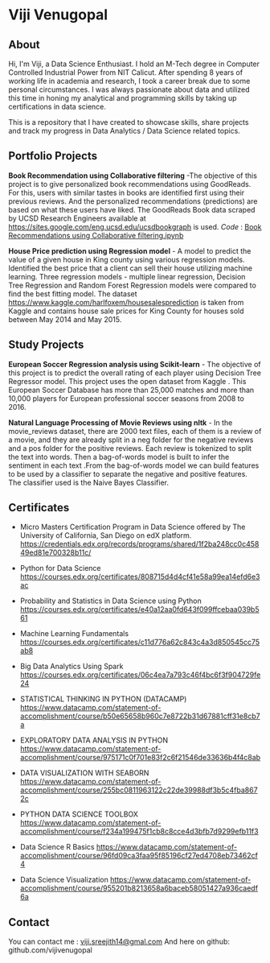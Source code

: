 # Viji Venugopal #

## About ##

Hi, I'm Viji, a Data Science Enthusiast. I hold an M-Tech degree in Computer Controlled Industrial Power from NIT Calicut.
After spending 8 years of working life in academia and research, I took a career break due to some personal circumstances. I was always
passionate about data and utilized this time in honing my analytical and programming skills by taking up certifications in data science.

This is a repository that I have created to showcase skills, share projects and track my progress in Data Analytics / Data Science related topics.

## Portfolio Projects ##
**Book Recommendation using Collaborative filtering** -The objective of this project is to give personalized book recommendations using GoodReads. For this, users with similar tastes in books are identified first using their previous reviews. And the personalized recommendations (predictions) are based on what these users have liked. The GoodReads Book data scraped by UCSD Research Engineers available at https://sites.google.com/eng.ucsd.edu/ucsdbookgraph is used.
*Code* : [Book Recommendations using Collaborative filtering.ipynb](https://github.com/vijivenugopal/Book-Recommendations-using-Collaborative-filtering)

**House Price prediction using Regression model** - A model to predict the value of a given house in King county using various regression models. Identified the best price that a client can sell their house utilizing machine learning. Three regression models - multiple linear regression, Decision Tree Regression and Random Forest Regression models were compared to find the best fitting model. The dataset https://www.kaggle.com/harlfoxem/housesalesprediction is taken from Kaggle and contains house sale prices for King County for houses sold between May 2014 and May 2015.


## Study Projects ##
**European Soccer Regression analysis using Scikit-learn** - The objective of this project is to predict the overall rating of each player using Decision Tree Regressor model. This project uses the open dataset from Kaggle . This European Soccer Database has more than 25,000 matches and more than 10,000 players for European professional soccer seasons from 2008 to 2016.

**Natural Language Processing of Movie Reviews using nltk** - In the movie_reviews dataset, there are 2000 text files, each of them is a review of a movie, and they are already split in a neg folder for the negative reviews and a pos folder for the positive reviews. Each review is tokenized to split the text into words. Then a bag-of-words model is built to infer the sentiment in each text .From the bag-of-words model we can build features to be used by a classifier to separate the negative and positive features. The classifier used is the Naive Bayes Classifier.

## Certificates ##

- Micro Masters Certification Program in Data Science offered by The University of California, San Diego on edX platform. https://credentials.edx.org/records/programs/shared/1f2ba248cc0c45849ed81e700328b11c/

- Python for Data Science https://courses.edx.org/certificates/808715d4d4cf41e58a99ea14efd6e3ac

- Probability and Statistics in Data Science using Python https://courses.edx.org/certificates/e40a12aa0fd643f099ffcebaa039b561

- Machine Learning Fundamentals https://courses.edx.org/certificates/c11d776a62c843c4a3d850545cc75ab8

- Big Data Analytics Using Spark
https://courses.edx.org/certificates/06c4ea7a793c46f4bc6f3f904729fe24

- STATISTICAL THINKING IN PYTHON (DATACAMP)
https://www.datacamp.com/statement-of-accomplishment/course/b50e65658b960c7e8722b31d67881cff31e8cb7a

- EXPLORATORY DATA ANALYSIS IN PYTHON
https://www.datacamp.com/statement-of-accomplishment/course/975171c0f701e83f2c6f21546de33636b4f4c8ab

- DATA VISUALIZATION WITH SEABORN
https://www.datacamp.com/statement-of-accomplishment/course/255bc0811963122c22de39988df3b5c4fba8672c

- PYTHON DATA SCIENCE TOOLBOX
https://www.datacamp.com/statement-of-accomplishment/course/f234a199475f1cb8c8cce4d3bfb7d9299efb11f3

- Data Science R Basics https://www.datacamp.com/statement-of-accomplishment/course/96fd09ca3faa95f85196cf27ed4708eb73462cf4 

-	Data Science Visualization  https://www.datacamp.com/statement-of-accomplishment/course/955201b8213658a6baceb58051427a936caedf6a


## Contact ##
You can contact me : viji.sreejith14@gmal.com
And here on github: github.com/vijivenugopal

<!---
vijivenugopal/vijivenugopal is a ✨ special ✨ repository because its `README.md` (this file) appears on your GitHub profile.
You can click the Preview link to take a look at your changes.
--->
